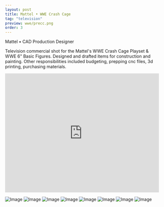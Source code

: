 ```yaml
---
layout: post
title: Mattel • WWE Crash Cage
tag: "television"
preview: wwe/precc.png
order: 3
---
```

Mattel • CAD Production Designer

Television commercial shot for the Mattel's WWE Crash Cage Playset & WWE 6" Basic Figures. Designed and drafted items for construction and painting. Other responsibilities included budgeting, prepping cnc files, 3d printing, purchasing materials.

<div class="video-container"><iframe src="https://www.youtube.com/embed/ERd4uKqD0zc?controls=0&showinfo=0" allowfullscreen="" frameborder="0" width="100%" height="390"></iframe></div>

![Image](1cc.png)
![Image](2cc.png)
![Image](3cc.png)
![Image](4cc.png)
![Image](5cc.png)
![Image](6cc.png)
![Image](7cc.png)
![Image](8cc.png)
